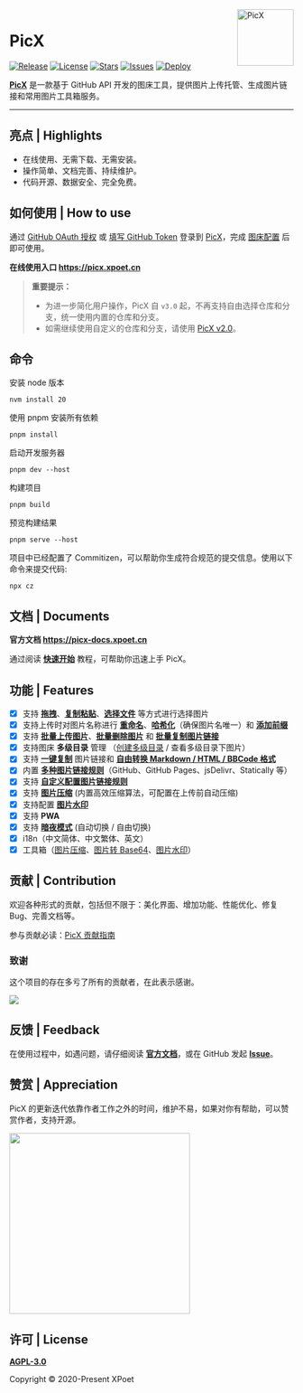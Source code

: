 <a href="https://picx.xpoet.cn" >
<img width="100" align="right" alt="PicX" src="https://picx-docs.xpoet.cn/images/logo.png">
</a>

# PicX

[![Release](https://img.shields.io/github/release/XPoet/picx?style=flat&logo=github)](https://github.com/XPoet/picx/releases)
[![License](https://img.shields.io/github/license/XPoet/picx?style=flat&logo=github)](https://github.com/XPoet/picx/blob/master/LICENSE)
[![Stars](https://img.shields.io/github/stars/XPoet/picx?style=flat&logo=github&color=3366cc)](https://github.com/XPoet/picx)
[![Issues](https://img.shields.io/github/issues/XPoet/picx?style=flat&logo=github)](https://github.com/XPoet/picx/issues)
[![Deploy](https://github.com/XPoet/picx/workflows/deploy/badge.svg)](https://github.com/XPoet/picx/actions/workflows/deploy.yml)

**[PicX](https://picx.xpoet.cn)** 是一款基于 GitHub API 开发的图床工具，提供图片上传托管、生成图片链接和常用图片工具箱服务。

---

## 亮点 | Highlights

- 在线使用、无需下载、无需安装。
- 操作简单、文档完善、持续维护。
- 代码开源、数据安全、完全免费。

## 如何使用 | How to use

通过 [GitHub OAuth 授权](https://picx-docs.xpoet.cn/usage-guide/config.html#github-oauth-%E6%8E%88%E6%9D%83%E7%99%BB%E5%BD%95) 或 [填写 GitHub Token](https://picx-docs.xpoet.cn/usage-guide/config.html#%E5%A1%AB%E5%86%99-github-token-%E7%99%BB%E5%BD%95) 登录到 [PicX](https://picx.xpoet.cn)，完成 [图床配置](https://picx-docs.xpoet.cn/usage-guide/config.html#%E5%9B%BE%E5%BA%8A%E9%85%8D%E7%BD%AE) 后即可使用。

**在线使用入口 https://picx.xpoet.cn**

> **重要提示：**  
> - 为进一步简化用户操作，PicX 自 `v3.0` 起，不再支持自由选择仓库和分支，统一使用内置的仓库和分支。  
> - 如需继续使用自定义的仓库和分支，请使用 [PicX v2.0](https://v2.picx.xpoet.cn)。

## 命令
安装 node 版本
```shell
nvm install 20
```
使用 pnpm 安装所有依赖
```shell
pnpm install
```
启动开发服务器
```shell
pnpm dev --host
```
构建项目
```shell
pnpm build
```
预览构建结果
```shell
pnpm serve --host
```
项目中已经配置了 Commitizen，可以帮助你生成符合规范的提交信息。使用以下命令来提交代码:
```shell
npx cz
```

## 文档 | Documents

**官方文档 https://picx-docs.xpoet.cn**

通过阅读 **[快速开始](https://picx-docs.xpoet.cn/usage-guide/get-start.html)** 教程，可帮助你迅速上手 PicX。 

## 功能 | Features

- [x] 支持 **[拖拽](https://picx-docs.xpoet.cn/usage-guide/upload.html#%E6%8B%96%E6%8B%BD%E5%9B%BE%E7%89%87)**、**[复制粘贴](https://picx-docs.xpoet.cn/usage-guide/upload.html#%E5%A4%8D%E5%88%B6%E7%B2%98%E8%B4%B4)**、**[选择文件](https://picx-docs.xpoet.cn/usage-guide/upload.html#%E9%80%89%E6%8B%A9%E6%96%87%E4%BB%B6)** 等方式进行选择图片
- [x] 支持上传时对图片名称进行 **[重命名](https://picx-docs.xpoet.cn/usage-guide/upload.html#%E9%87%8D%E5%91%BD%E5%90%8D)**、**[哈希化](https://picx-docs.xpoet.cn/usage-guide/upload.html#%E5%93%88%E5%B8%8C%E5%8C%96)**（确保图片名唯一）和 **[添加前缀](https://picx-docs.xpoet.cn/usage-guide/upload.html#%E6%B7%BB%E5%8A%A0%E5%89%8D%E7%BC%80)**
- [x] 支持 **[批量上传图片](https://picx-docs.xpoet.cn/usage-guide/upload.html)**、**[批量删除图片](https://picx-docs.xpoet.cn/usage-guide/management.html#%E6%89%B9%E9%87%8F%E5%88%A0%E9%99%A4%E5%A4%9A%E5%BC%A0%E5%9B%BE%E5%BA%8A)** 和 **[批量复制图片链接](https://picx-docs.xpoet.cn/usage-guide/management.html#%E6%89%B9%E9%87%8F%E5%A4%8D%E5%88%B6%E5%A4%9A%E5%BC%A0%E5%9B%BE%E7%89%87%E9%93%BE%E6%8E%A5)**
- [x] 支持图床 **多级目录** 管理 （[创建多级目录](https://picx-docs.xpoet.cn/usage-guide/config.html#%E6%96%B0%E5%BB%BA%E5%A4%9A%E7%BA%A7%E7%9B%AE%E5%BD%95) / 查看多级目录下图片）
- [x] 支持 **[一键复制](https://picx-docs.xpoet.cn/usage-guide/upload.html#%E5%A4%8D%E5%88%B6%E5%9B%BE%E7%89%87%E9%93%BE%E6%8E%A5)** 图片链接和 **[自由转换 Markdown / HTML / BBCode 格式](https://picx-docs.xpoet.cn/usage-guide/settings.html#%E5%9B%BE%E7%89%87%E9%93%BE%E6%8E%A5%E6%A0%BC%E5%BC%8F%E8%AE%BE%E7%BD%AE)**
- [x] 内置 **[多种图片链接规则](https://picx-docs.xpoet.cn/usage-guide/settings.html#%E5%9B%BE%E7%89%87%E9%93%BE%E6%8E%A5%E8%A7%84%E5%88%99%E9%85%8D%E7%BD%AE)**（GitHub、GitHub Pages、jsDelivr、Statically 等）
- [x] 支持 **[自定义配置图片链接规则](https://picx-docs.xpoet.cn/usage-guide/settings.html#%E9%85%8D%E7%BD%AE%E8%87%AA%E5%AE%9A%E4%B9%89%E5%9B%BE%E7%89%87%E9%93%BE%E6%8E%A5%E8%A7%84%E5%88%99)**
- [x] 支持 **[图片压缩](https://picx-docs.xpoet.cn/usage-guide/settings.html#%E5%9B%BE%E7%89%87%E5%8E%8B%E7%BC%A9%E8%AE%BE%E7%BD%AE)** (内置高效压缩算法，可配置在上传前自动压缩)
- [x] 支持配置 **[图片水印](https://picx-docs.xpoet.cn/usage-guide/settings.html#%E5%9B%BE%E7%89%87%E6%B0%B4%E5%8D%B0%E8%AE%BE%E7%BD%AE)**
- [x] 支持 **PWA**
- [x] 支持 **[暗夜模式](https://picx-docs.xpoet.cn/usage-guide/settings.html#%E4%B8%BB%E9%A2%98%E8%AE%BE%E7%BD%AE)** (自动切换 / 自由切换)
- [x] i18n（中文简体、中文繁体、英文）
- [x] 工具箱（[图片压缩](https://picx-docs.xpoet.cn/usage-guide/toolbox.html#%E5%9B%BE%E7%89%87%E5%8E%8B%E7%BC%A9)、[图片转 Base64](https://picx-docs.xpoet.cn/usage-guide/toolbox.html#%E5%9B%BE%E7%89%87%E8%BD%AC-base64)、[图片水印](https://picx-docs.xpoet.cn/usage-guide/toolbox.html#%E5%9B%BE%E7%89%87%E6%B0%B4%E5%8D%B0)）

## 贡献 | Contribution

欢迎各种形式的贡献，包括但不限于：美化界面、增加功能、性能优化、修复 Bug、完善文档等。

参与贡献必读：[PicX 贡献指南](https://picx-docs.xpoet.cn/contribution-guide/contribution-guide.html)

### 致谢

这个项目的存在多亏了所有的贡献者，在此表示感谢。

<a href="https://github.com/XPoet/picx/graphs/contributors">
  <img src="https://contrib.rocks/image?repo=XPoet/picx" />
</a>

##  反馈 | Feedback

在使用过程中，如遇问题，请仔细阅读 **[官方文档](https://picx-docs.xpoet.cn)**，或在 GitHub 发起 **[Issue](https://github.com/XPoet/picx/issues)**。

## 赞赏 | Appreciation

PicX 的更新迭代依靠作者工作之外的时间，维护不易，如果对你有帮助，可以赞赏作者，支持开源。

<img width="320" src="https://xpoet.cn/images/admire-code-wechat.webp" />

## 许可 | License

**[AGPL-3.0](https://github.com/XPoet/picx/blob/master/LICENSE)** 

Copyright © 2020-Present XPoet
